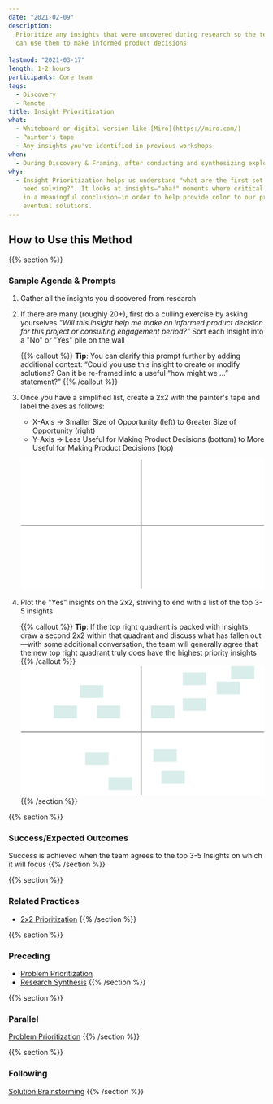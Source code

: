 ```yaml
---
date: "2021-02-09"
description:
  Prioritize any insights that were uncovered during research so the team
  can use them to make informed product decisions

lastmod: "2021-03-17"
length: 1-2 hours
participants: Core team
tags:
  - Discovery
  - Remote
title: Insight Prioritization
what:
  - Whiteboard or digital version like [Miro](https://miro.com/)
  - Painter's tape
  - Any insights you've identified in previous workshops
when:
  - During Discovery & Framing, after conducting and synthesizing exploratory research.
why:
  - Insight Prioritization helps us understand "what are the first set of problems that
    need solving?". It looks at insights—"aha!" moments where critical thinking results
    in a meaningful conclusion—in order to help provide color to our problem space and
    eventual solutions.
---
```


## How to Use this Method

{{% section %}}

### Sample Agenda & Prompts

1. Gather all the insights you discovered from research

1. If there are many (roughly 20+), first do a culling exercise by asking yourselves _"Will this insight help me make an informed product decision for this project or consulting engagement period?"_ Sort each Insight into a "No" or "Yes" pile on the wall

   {{% callout %}}
   **Tip**: You can clarify this prompt further by adding additional context: “Could you use this insight to create or modify solutions? Can it be re-framed into a useful “how might we …” statement?”
   {{% /callout %}}

1. Once you have a simplified list, create a 2x2 with the painter's tape and label the axes as follows:

   - X-Axis → Smaller Size of Opportunity (left) to Greater Size of Opportunity (right)
   - Y-Axis → Less Useful for Making Product Decisions (bottom) to More Useful for Making Product Decisions (top)

   ![Empty 2x2 diagram](images/step-3.png)

1. Plot the "Yes" insights on the 2x2, striving to end with a list of the top 3-5 insights

   {{% callout %}}
   **Tip**: If the top right quadrant is packed with insights, draw a second 2x2 within that quadrant and discuss what has fallen out—with some additional conversation, the team will generally agree that the new top right quadrant truly does have the highest priority insights
   {{% /callout %}}
   ![2x2 diagram showing stickies in each quadrant](images/step-4.png)
   {{% /section %}}

{{% section %}}

### Success/Expected Outcomes

Success is achieved when the team agrees to the top 3-5 Insights on which it will focus
{{% /section %}}

{{% section %}}

### Related Practices

- [2x2 Prioritization](/practices/2x2)
  {{% /section %}}

{{% section %}}

### Preceding

- [Problem Prioritization](/practices/problem-prioritization)
- [Research Synthesis](/practices/research-synthesis)
  {{% /section %}}

{{% section %}}

### Parallel

[Problem Prioritization](/practices/problem-prioritization)
{{% /section %}}

{{% section %}}

### Following

[Solution Brainstorming](/practices/solution-brainstorming)
{{% /section %}}
